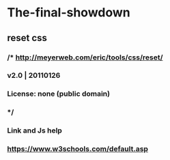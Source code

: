 # The-final-showdown
## reset css
### /* http://meyerweb.com/eric/tools/css/reset/ 
### v2.0 | 20110126
### License: none (public domain)
### */
### Link and Js help
### https://www.w3schools.com/default.asp
